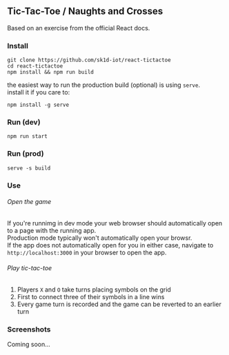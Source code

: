 ## Tic-Tac-Toe / Naughts and Crosses
Based on an exercise from the official React docs.

### Install
```
git clone https://github.com/sk1d-iot/react-tictactoe
cd react-tictactoe
npm install && npm run build
```
the easiest way to run the production build (optional) is using `serve`.\
install it if you care to:
```
npm install -g serve
```
### Run (dev)
```
npm run start
```
### Run (prod)
```
serve -s build
```
### Use
###### Open the game
If you're runnimg in dev mode your web browser should automatically open to a page with the running app.\
Production mode typically won't automatically open your browsr.\
If the app does not automatically open for you in either case, navigate to `http://localhost:3000` in your browser to open the app.
###### Play tic-tac-toe
1. Players `X` and `O` take turns placing symbols on the grid
2. First to connect three of their symbols in a line wins
3. Every game turn is recorded and the game can be reverted to an earlier turn

### Screenshots
Coming soon...
